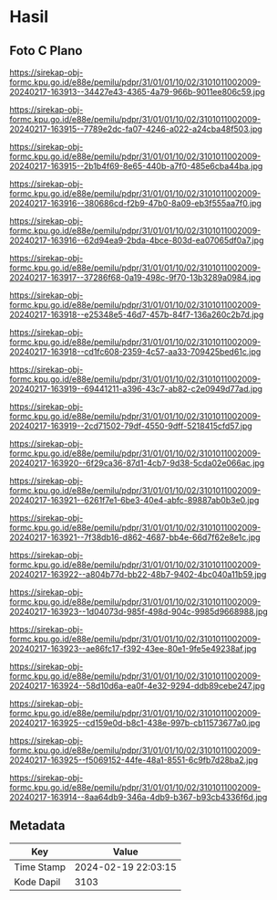 # Hasil

## Foto C Plano

https://sirekap-obj-formc.kpu.go.id/e88e/pemilu/pdpr/31/01/01/10/02/3101011002009-20240217-163913--34427e43-4365-4a79-966b-9011ee806c59.jpg

https://sirekap-obj-formc.kpu.go.id/e88e/pemilu/pdpr/31/01/01/10/02/3101011002009-20240217-163915--7789e2dc-fa07-4246-a022-a24cba48f503.jpg

https://sirekap-obj-formc.kpu.go.id/e88e/pemilu/pdpr/31/01/01/10/02/3101011002009-20240217-163915--2b1b4f69-8e65-440b-a7f0-485e6cba44ba.jpg

https://sirekap-obj-formc.kpu.go.id/e88e/pemilu/pdpr/31/01/01/10/02/3101011002009-20240217-163916--380686cd-f2b9-47b0-8a09-eb3f555aa7f0.jpg

https://sirekap-obj-formc.kpu.go.id/e88e/pemilu/pdpr/31/01/01/10/02/3101011002009-20240217-163916--62d94ea9-2bda-4bce-803d-ea07065df0a7.jpg

https://sirekap-obj-formc.kpu.go.id/e88e/pemilu/pdpr/31/01/01/10/02/3101011002009-20240217-163917--37286f68-0a19-498c-9f70-13b3289a0984.jpg

https://sirekap-obj-formc.kpu.go.id/e88e/pemilu/pdpr/31/01/01/10/02/3101011002009-20240217-163918--e25348e5-46d7-457b-84f7-136a260c2b7d.jpg

https://sirekap-obj-formc.kpu.go.id/e88e/pemilu/pdpr/31/01/01/10/02/3101011002009-20240217-163918--cd1fc608-2359-4c57-aa33-709425bed61c.jpg

https://sirekap-obj-formc.kpu.go.id/e88e/pemilu/pdpr/31/01/01/10/02/3101011002009-20240217-163919--69441211-a396-43c7-ab82-c2e0949d77ad.jpg

https://sirekap-obj-formc.kpu.go.id/e88e/pemilu/pdpr/31/01/01/10/02/3101011002009-20240217-163919--2cd71502-79df-4550-9dff-5218415cfd57.jpg

https://sirekap-obj-formc.kpu.go.id/e88e/pemilu/pdpr/31/01/01/10/02/3101011002009-20240217-163920--6f29ca36-87d1-4cb7-9d38-5cda02e066ac.jpg

https://sirekap-obj-formc.kpu.go.id/e88e/pemilu/pdpr/31/01/01/10/02/3101011002009-20240217-163921--6261f7e1-6be3-40e4-abfc-89887ab0b3e0.jpg

https://sirekap-obj-formc.kpu.go.id/e88e/pemilu/pdpr/31/01/01/10/02/3101011002009-20240217-163921--7f38db16-d862-4687-bb4e-66d7f62e8e1c.jpg

https://sirekap-obj-formc.kpu.go.id/e88e/pemilu/pdpr/31/01/01/10/02/3101011002009-20240217-163922--a804b77d-bb22-48b7-9402-4bc040a11b59.jpg

https://sirekap-obj-formc.kpu.go.id/e88e/pemilu/pdpr/31/01/01/10/02/3101011002009-20240217-163923--1d04073d-985f-498d-904c-9985d9668988.jpg

https://sirekap-obj-formc.kpu.go.id/e88e/pemilu/pdpr/31/01/01/10/02/3101011002009-20240217-163923--ae86fc17-f392-43ee-80e1-9fe5e49238af.jpg

https://sirekap-obj-formc.kpu.go.id/e88e/pemilu/pdpr/31/01/01/10/02/3101011002009-20240217-163924--58d10d6a-ea0f-4e32-9294-ddb89cebe247.jpg

https://sirekap-obj-formc.kpu.go.id/e88e/pemilu/pdpr/31/01/01/10/02/3101011002009-20240217-163925--cd159e0d-b8c1-438e-997b-cb11573677a0.jpg

https://sirekap-obj-formc.kpu.go.id/e88e/pemilu/pdpr/31/01/01/10/02/3101011002009-20240217-163925--f5069152-44fe-48a1-8551-6c9fb7d28ba2.jpg

https://sirekap-obj-formc.kpu.go.id/e88e/pemilu/pdpr/31/01/01/10/02/3101011002009-20240217-163914--8aa64db9-346a-4db9-b367-b93cb4336f6d.jpg


## Metadata

| Key        | Value               |
| ---------- | ------------------- |
| Time Stamp | 2024-02-19 22:03:15 |
| Kode Dapil | 3103                |



